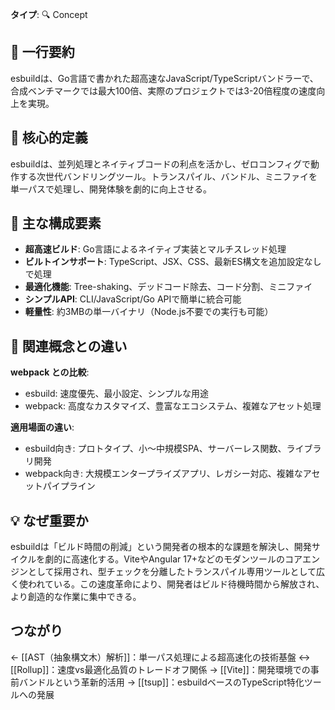 **タイプ**: 🔍 Concept

## 📝 一行要約
esbuildは、Go言語で書かれた超高速なJavaScript/TypeScriptバンドラーで、合成ベンチマークでは最大100倍、実際のプロジェクトでは3-20倍程度の速度向上を実現。

## 🎯 核心的定義
esbuildは、並列処理とネイティブコードの利点を活かし、ゼロコンフィグで動作する次世代バンドリングツール。トランスパイル、バンドル、ミニファイを単一パスで処理し、開発体験を劇的に向上させる。

## 🌟 主な構成要素
- **超高速ビルド**: Go言語によるネイティブ実装とマルチスレッド処理
- **ビルトインサポート**: TypeScript、JSX、CSS、最新ES構文を追加設定なしで処理
- **最適化機能**: Tree-shaking、デッドコード除去、コード分割、ミニファイ
- **シンプルAPI**: CLI/JavaScript/Go APIで簡単に統合可能
- **軽量性**: 約3MBの単一バイナリ（Node.js不要での実行も可能）

## 🔄 関連概念との違い
**webpack との比較**:
- esbuild: 速度優先、最小設定、シンプルな用途
- webpack: 高度なカスタマイズ、豊富なエコシステム、複雑なアセット処理

**適用場面の違い**:
- esbuild向き: プロトタイプ、小〜中規模SPA、サーバーレス関数、ライブラリ開発
- webpack向き: 大規模エンタープライズアプリ、レガシー対応、複雑なアセットパイプライン

## 💡 なぜ重要か
esbuildは「ビルド時間の削減」という開発者の根本的な課題を解決し、開発サイクルを劇的に高速化する。ViteやAngular 17+などのモダンツールのコアエンジンとして採用され、型チェックを分離したトランスパイル専用ツールとして広く使われている。この速度革命により、開発者はビルド待機時間から解放され、より創造的な作業に集中できる。

## つながり

← [[AST（抽象構文木）解析]]：単一パス処理による超高速化の技術基盤
↔ [[Rollup]]：速度vs最適化品質のトレードオフ関係
→ [[Vite]]：開発環境での事前バンドルという革新的活用
→ [[tsup]]：esbuildベースのTypeScript特化ツールへの発展
